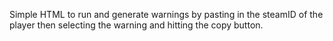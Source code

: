 Simple HTML to run and generate warnings by pasting in the steamID of the player then selecting the warning and hitting the copy button.
